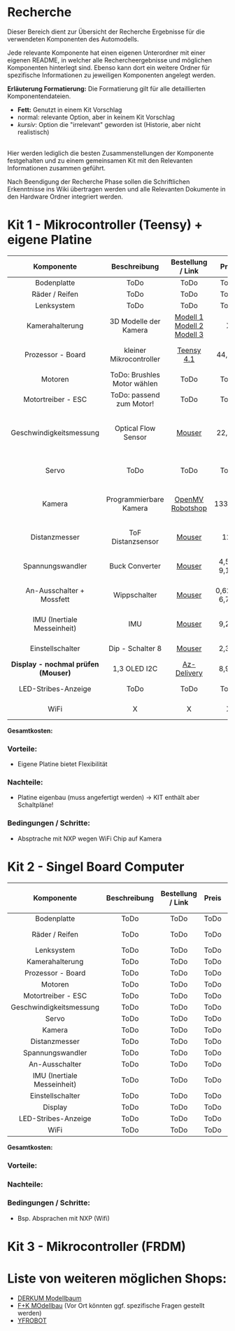 # Recherche

Dieser Bereich dient zur Übersicht der Recherche Ergebnisse für die verwendeten Komponenten des Automodells.

Jede relevante Komponente hat einen eigenen Unterordner mit einer eigenen README, in welcher alle Rechercheergebnisse und möglichen Komponenten hinterlegt sind. Ebenso kann dort ein weitere Ordner für spezifische Informationen zu jeweiligen Komponenten angelegt werden.

**Erläuterung Formatierung:** Die Formatierung gilt für alle detaillierten Komponentendateien.
- **Fett:** Genutzt in einem Kit Vorschlag
- normal: relevante Option, aber in keinem Kit Vorschlag
- *kursiv*: Option die "irrelevant" geworden ist (Historie, aber nicht realistisch)

<br>
Hier werden lediglich die besten Zusammenstellungen der Komponente festgehalten und zu einem gemeinsamen Kit mit den Relevanten Informationen zusammen geführt.

Nach Beendigung der Recherche Phase sollen die Schriftlichen Erkenntnisse ins Wiki übertragen werden und alle Relevanten Dokumente in den Hardware Ordner integriert werden.

# Kit 1 - Mikrocontroller (Teensy) + eigene Platine
| Komponente | Beschreibung | Bestellung / Link | Preis | Begründung der Auswahl | Details/Datenblatt | Notizen | Pflicht |
| :--------: | :-------: | :---------------: | :---: | :--------------------: | :-----: | :-----:| :------: |
| Bodenplatte                   | ToDo | ToDo | ToDo | ToDo | ToDo | - fertig Bausatz | &check; |
| Räder / Reifen                | ToDo | ToDo | ToDo | ToDo | ToDo | - ggf. Eigenbau | &check; |
| Lenksystem                    | ToDo | ToDo | ToDo | ToDo | ToDo | - fertig Bausatz | &check; |
| Kamerahalterung               | 3D Modelle der Kamera | [Modell 1](https://grabcad.com/library/tripod-1-4-20-1-2mm-styled-board-mount-1) <br> [Modell 2](https://grabcad.com/library/tripod-1-4-20-1-2mm-flat-board-mount-1) <br> [Modell 3](https://grabcad.com/library/gopro-1-2mm-board-mount-1) | X | Mit Kamera mitgegeben | [OpenMV Downloads](https://openmv.io/products/openmv-cam-rt) | X | &check; |
| Prozessor - Board             | kleiner Mikrocontroller | [Teensy 4.1](https://www.reichelt.de/teensy-4-1-usb-mit-header-teensy-4-1-h-p318654.html) | 44,95€ | - Rechenstark <br> - viele Pins <br> - gute Programmierung | [Teensy Datenblatt](https://www.pjrc.com/store/teensy41.html) | - Eigene Verkabelungsplatine | &check; |
| Motoren                       | ToDo: Brushles Motor wählen | ToDo | ToDo | ToDo | ToDo | - ggf. fertig Bausatz | &check; |
| Motortreiber - ESC            | ToDo: passend zum Motor! | ToDo | ToDo | ToDo | ToDo | - ggf. fertig Bausatz | &check; |
| Geschwindigkeitsmessung       | Optical Flow Sensor | [Mouser](https://www.mouser.de/ProductDetail/Pimoroni/PIM453?qs=PzGy0jfpSMuJnlsymXyulA%3D%3D) | 22,32€ | - Messbare Fahrzeuggeschwindigkeit <br> - 2 Achsen messbar | [Datenblatt](https://mm.digikey.com/Volume0/opasdata/d220001/medias/docus/306/PIM453_Web.pdf) | - **Funktionsfähigkeit verfizieren!** <br> - ggf. später alternatives System | &check; |
| Servo                         | ToDo | ToDo | ToDo | ToDo | ToDo | - ggf. fertig Bausat <br> - sonst bestehender  | &check; |
| Kamera                        | Programmierbare Kamera | [OpenMV](https://openmv.io/products/openmv-cam-rt) <br> [Robotshop](https://eu.robotshop.com/de/products/openmv-cam-rt1062)  | 133,46€ | - Rechenstarker NXP Chip <br> - auf Kamera Programmierbar  | [Kamera Datenblatt](https://pdf1.alldatasheet.com/datasheet-pdf/view/587044/OMNIVISION/OV5640.html) <br>[NXP-Prozessor](https://cdn.shopify.com/s/files/1/0803/9211/files/IMXRT1060IEC.pdf?v=1681075136) | - WiFi Chip entfernen / absprechen | &check; |
| Distanzmesser                 | ToF Distanzsensor | [Mouser](https://www.mouser.de/ProductDetail/DFRobot/SEN0245?qs=sGAEpiMZZMu3sxpa5v1qrnJwz0aRf2JjCIBsnGk%2FV54%3D) | 12€ | - günstig + präzise | [Datenblatt](https://www.mouser.de/datasheet/2/830/en_DM00279086-2488743.pdf) | - Ansteuerung von mehreren (3) verifizieren | &check; |
| Spannungswandler              | Buck Converter | [Mouser](https://www.mouser.de/ProductDetail/DFRobot/DFR0379?qs=5aG0NVq1C4zPqXmLzkhO%252Bg%3D%3D) | 4,56€ <br> 9,12€ | - funktionsfähigkeit bestätigt | [Dateblatt](https://www.mouser.com/pdfDocs/ProductOverview-DFRobot-DFR0379.pdf) | - gleicher wie letztes mal <br> - ggf. 2 Stück | &check; |
| An-Ausschalter + Mossfett     | Wippschalter | [Mouser](https://www.mouser.de/ProductDetail/E-Switch/RA1113112R?qs=QtyuwXswaQh2BdIH9uXjxQ%3D%3D&mgh=1) | 0,62€ + 6,76€ | - klein günstig | [Schalter Datenblatt](https://www.mouser.de/datasheet/2/140/RA1113112R-3457780.pdf) [Mosfet Datenblatt](https://www.mouser.de/datasheet/2/196/Infineon_IPP_I_110N20N3G_IPB107N20N3G_DS_v02_03_en-1731855.pdf) | - Mossfet für Motorcut notwendig [Mouser](https://www.mouser.de/ProductDetail/Infineon-Technologies/IPP110N20N3-G?qs=nTClRYuuQBpD3R4g85pVvA%3D%3D) | &check; |
| IMU (Inertiale Messeinheit)   | IMU | [Mouser](https://www.mouser.de/ProductDetail/DFRobot/SEN0142?qs=Zcin8yvlhnO0Rr0B1JJGiw%3D%3D) | 9,21€ | - bekannt <br> - beschleunigung + orientiertswerte | [Datenblatt](https://invensense.tdk.com/wp-content/uploads/2015/02/MPU-6000-Datasheet1.pdf) | X | &check; |
| Einstellschalter              | Dip - Schalter 8 | [Mouser](https://www.mouser.de/ProductDetail/TE-Connectivity-Alcoswitch/GDH08S04?qs=BsFx%2FYdFsHvwInVJQojXdw%3D%3D) | 2,33€ | - 8 Schalter für mehr konfiguration | [Datenblatt](https://www.mouser.de/datasheet/2/418/3/NG_CS_1308111-1_SWITCHES_CORE_PROGRAM_CATALOG_0308-1234738.pdf) | X | &check; |
| **Display - nochmal prüfen (Mouser)**                      | 1,3 OLED I2C | [Az-Delivery](https://www.az-delivery.de/products/1-3zoll-i2c-oled-display) | 8,99€ | - günstig + klein <br> - reicht aus | [Datenblatt](https://www.az-delivery.de/products/1-3zoll-i2c-oled-display) | - sollte Lininen anzeigen können | &cross; |
| LED-Stribes-Anzeige           | ToDo | ToDo | ToDo | ToDo | ToDo | - par LEDS auf unser Board  | &cross; |
| WiFi                          | X | X | X | X | X | - auf Kamera vorliegend  | &cross; |

**Gesamtkosten:**

### Vorteile:
- Eigene Platine bietet Flexibilität
### Nachteile:
- Platine eigenbau (muss angefertigt werden) -> KIT enthält aber Schaltpläne!
### Bedingungen / Schritte:
- Absptrache mit NXP wegen WiFi Chip auf Kamera


# Kit 2 - Singel Board Computer
| Komponente | Beschreibung | Bestellung / Link | Preis | Begründung der Auswahl | Details | Notizen | Pflicht |
| :--------: | :----------: | :---------------: | :---: | :--------------------: | :-----: | :-----: |:------: |
| Bodenplatte                   | ToDo | ToDo | ToDo | ToDo | ToDo |  | &check; |
| Räder / Reifen                | ToDo | ToDo | ToDo | ToDo | ToDo |- ggf. Eigenbauersatz | &check; |
| Lenksystem                    | ToDo | ToDo | ToDo | ToDo | ToDo |  | &check; |
| Kamerahalterung               | ToDo | ToDo | ToDo | ToDo | ToDo |  | &check; |
| Prozessor - Board             | ToDo | ToDo | ToDo | ToDo | ToDo |  | &check; |
| Motoren                       | ToDo | ToDo | ToDo | ToDo | ToDo |  | &check; |
| Motortreiber - ESC            | ToDo | ToDo | ToDo | ToDo | ToDo |  | &check; |
| Geschwindigkeitsmessung       | ToDo | ToDo | ToDo | ToDo | ToDo |  | &check; |
| Servo                         | ToDo | ToDo | ToDo | ToDo | ToDo |  | &check; |
| Kamera                        | ToDo | ToDo | ToDo | ToDo | ToDo |  | &check; |
| Distanzmesser                 | ToDo | ToDo | ToDo | ToDo | ToDo |  | &check; |
| Spannungswandler              | ToDo | ToDo | ToDo | ToDo | ToDo |  | &check; |
| An-Ausschalter                | ToDo | ToDo | ToDo | ToDo | ToDo |  | &check; |
| IMU (Inertiale Messeinheit)   | ToDo | ToDo | ToDo | ToDo | ToDo |  | &check; |
| Einstellschalter              | ToDo | ToDo | ToDo | ToDo | ToDo |  | &check; |
| Display                       | ToDo | ToDo | ToDo | ToDo | ToDo |  | &cross; |
| LED-Stribes-Anzeige           | ToDo | ToDo | ToDo | ToDo | ToDo |  | &cross; |
| WiFi                          | ToDo | ToDo | ToDo | ToDo | ToDo |  | &cross; |

**Gesamtkosten:**

### Vorteile:
### Nachteile:
### Bedingungen / Schritte:
- Bsp. Absprachen mit NXP (Wifi)



# Kit 3 - Mikrocontroller (FRDM)




# Liste von weiteren möglichen Shops:
- [DERKUM Modellbaum](https://www.derkum-modellbau.com/)
- [F+K MOdellbau](https://www.fundkmodellbau.de/#standort) (Vor Ort könnten ggf. spezifische Fragen gestellt werden)
- [YFROBOT](https://yfrobot.com/en-de/collections/all)
